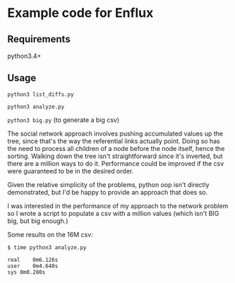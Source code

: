 # Example code for Enflux

## Requirements
python3.4+

## Usage
`python3 list_diffs.py`

`python3 analyze.py`

`python3 big.py` (to generate a big csv)

The social network approach involves pushing accumulated values up the tree, since that's the way the referential links actually point. Doing so has the need to process all children of a node before the node itself, hence the sorting. Walking down the tree isn't straightforward since it's inverted, but there are a million ways to do it. Performance could be improved if the csv were guaranteed to be in the desired order.

Given the relative simplicity of the problems, python oop isn't directly demonstrated, but I'd be happy to provide an approach that does so. 

I was interested in the performance of my approach to the network problem so I wrote a script to populate a csv with a million values (which isn't BIG big, but big enough.) 

Some results on the 16M csv:

`$ time python3 analyze.py`

```
real	0m6.126s
user	0m4.640s
sys	0m0.280s
```